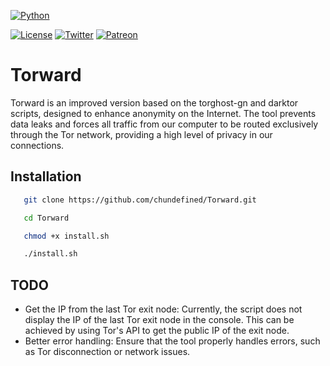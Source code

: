 [![Python](https://img.shields.io/badge/python-3670A0?style=for-the-badge&logo=python&logoColor=ffdd54)](https://python.org)

[![License](https://img.shields.io/badge/License-MIT-lightgrey)](https://github.com/Sh4rk0-666/BaphoDashBoard/blob/master/LICENSE)
[![Twitter](https://img.shields.io/badge/Twitter-%40Chungo__0-%231da1f2)](https://twitter.com/Chungo_0/)
[![Patreon](https://img.shields.io/badge/chundefined-Patreon-critical)](https://www.patreon.com/chundefined)


# Torward

Torward is an improved version based on the torghost-gn and darktor scripts, designed to enhance anonymity on the Internet. The tool prevents data leaks and forces all traffic from our computer to be routed exclusively through the Tor network, providing a high level of privacy in our connections.


## Installation

```bash
   git clone https://github.com/chundefined/Torward.git
```

```bash
   cd Torward
```

```bash
   chmod +x install.sh
```

```bash
   ./install.sh
```

## TODO

- Get the IP from the last Tor exit node: Currently, the script does not display the IP of the last Tor exit node in the console. This can be achieved by using Tor's API to get the public IP of the exit node.
- Better error handling: Ensure that the tool properly handles errors, such as Tor disconnection or network issues.
